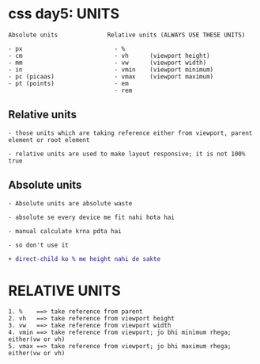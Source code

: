<!-- 02 - sept - 2024 -->

# css day5: UNITS


    Absolute units              Relative units (ALWAYS USE THESE UNITS)

    - px                          - %
    - cm                          - vh      (viewport height)
    - mm                          - vw      (viewport width)
    - in                          - vmin    (viewport minimum)
    - pc (picaas)                 - vmax    (viewport maximum)
    - pt (points)                 - em 
                                  - rem



## Relative units

    - those units which are taking reference either from viewport, parent element or root element
    
    - relative units are used to make layout responsive; it is not 100% true


## Absolute units 
    
    - Absolute units are absolute waste

    - absolute se every device me fit nahi hota hai
    
    - manual calculate krna pdta hai
    
    - so don't use it


 ```diff
+ direct-child ko % me height nahi de sakte
 ```

 
# RELATIVE UNITS

    1. %    ==> take reference from parent
    2. vh   ==> take reference from viewport height
    3. vw   ==> take reference from viewport width
    4. vmin ==> take reference from viewport; jo bhi minimum rhega; either(vw or vh)
    5. vmax ==> take reference from viewport; jo bhi maximum rhega; either(vw or vh)
